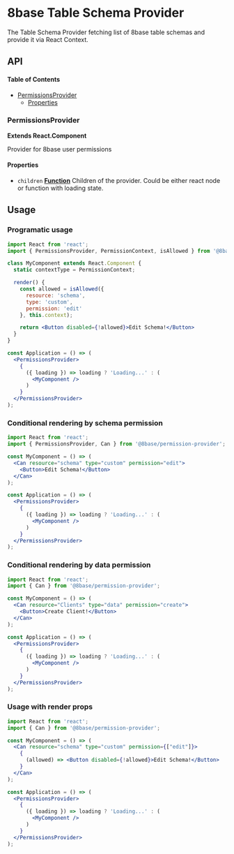 # 8base Table Schema Provider

The Table Schema Provider fetching list of 8base table schemas and provide it via React Context.

## API

<!-- Generated by documentation.js. Update this documentation by updating the source code. -->

#### Table of Contents

-   [PermissionsProvider](#permissionsprovider)
    -   [Properties](#properties)

### PermissionsProvider

**Extends React.Component**

Provider for 8base user permissions

#### Properties

-   `children` **[Function](https://developer.mozilla.org/docs/Web/JavaScript/Reference/Statements/function)** Children of the provider. Could be either react node or function with loading state.


## Usage

### Programatic usage

```jsx
import React from 'react';
import { PermissionsProvider, PermissionContext, isAllowed } from '@8base/permission-provider';

class MyComponent extends React.Component {
  static contextType = PermissionContext;

  render() {
    const allowed = isAllowed({
      resource: 'schema',
      type: 'custom',
      permission: 'edit'
    }, this.context);

    return <Button disabled={!allowed}>Edit Schema!</Button>
  }
}

const Application = () => (
  <PermissionsProvider>
    {
      ({ loading }) => loading ? 'Loading...' : (
        <MyComponent />
      )
    }
  </PermissionsProvider>
);
```

### Conditional rendering by schema permission

```jsx
import React from 'react';
import { PermissionsProvider, Can } from '@8base/permission-provider';

const MyComponent = () => (
  <Can resource="schema" type="custom" permission="edit">
    <Button>Edit Schema!</Button>
  </Can>
);

const Application = () => (
  <PermissionsProvider>
    {
      ({ loading }) => loading ? 'Loading...' : (
        <MyComponent />
      )
    }
  </PermissionsProvider>
);
```

### Conditional rendering by data permission

```jsx
import React from 'react';
import { Can } from '@8base/permission-provider';

const MyComponent = () => (
  <Can resource="Clients" type="data" permission="create">
    <Button>Create Client!</Button>
  </Can>
);

const Application = () => (
  <PermissionsProvider>
    {
      ({ loading }) => loading ? 'Loading...' : (
        <MyComponent />
      )
    }
  </PermissionsProvider>
);
```

### Usage with render props

```jsx
import React from 'react';
import { Can } from '@8base/permission-provider';

const MyComponent = () => (
  <Can resource="schema" type="custom" permission={["edit"]}>
    {
      (allowed) => <Button disabled={!allowed}>Edit Schema!</Button>
    }
  </Can>
);

const Application = () => (
  <PermissionsProvider>
    {
      ({ loading }) => loading ? 'Loading...' : (
        <MyComponent />
      )
    }
  </PermissionsProvider>
);
```
